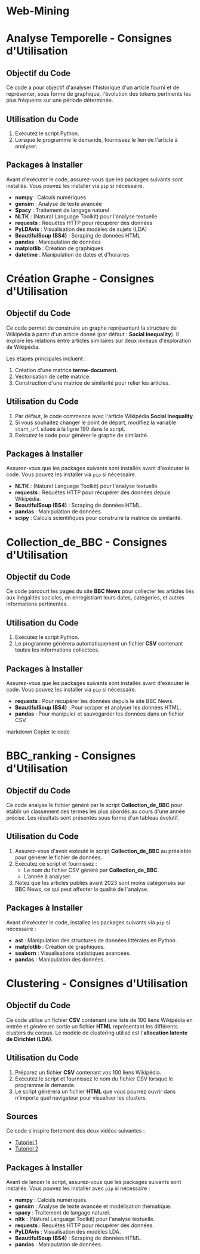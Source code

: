 # Web-Mining
# Analyse Temporelle - Consignes d'Utilisation

## Objectif du Code
Ce code a pour objectif d'analyser l'historique d'un article fourni et de représenter, sous forme de graphique, l'évolution des tokens pertinents les plus fréquents sur une période déterminée.

## Utilisation du Code
1. Exécutez le script Python.
2. Lorsque le programme le demande, fournissez le lien de l'article à analyser.

## Packages à Installer
Avant d'exécuter le code, assurez-vous que les packages suivants sont installés. Vous pouvez les installer via `pip` si nécessaire.

- **numpy** : Calculs numériques
- **gensim** : Analyse de texte avancée
- **Spacy** : Traitement de langage naturel
- **NLTK** : (Natural Language Toolkit) pour l'analyse textuelle
- **requests** : Requêtes HTTP pour récupérer des données
- **PyLDAvis** : Visualisation des modèles de sujets (LDA)
- **BeautifulSoup (BS4)** : Scraping de données HTML
- **pandas** : Manipulation de données
- **matplotlib** : Création de graphiques
- **datetime** : Manipulation de dates et d'horaires



# Création Graphe - Consignes d'Utilisation

## Objectif du Code
Ce code permet de construire un graphe représentant la structure de Wikipédia à partir d'un article donné (par défaut : **Social Inequality**). Il explore les relations entre articles similaires sur deux niveaux d'exploration de Wikipédia. 

Les étapes principales incluent : 
1. Création d'une matrice **terme-document**.
2. Vectorisation de cette matrice.
3. Construction d'une matrice de similarité pour relier les articles.

## Utilisation du Code
1. Par défaut, le code commence avec l'article Wikipédia **Social Inequality**.
2. Si vous souhaitez changer le point de départ, modifiez la variable `start_url` située à la ligne 190 dans le script.
3. Exécutez le code pour générer le graphe de similarité.

## Packages à Installer
Assurez-vous que les packages suivants sont installés avant d'exécuter le code. Vous pouvez les installer via `pip` si nécessaire.

- **NLTK** : (Natural Language Toolkit) pour l'analyse textuelle.
- **requests** : Requêtes HTTP pour récupérer des données depuis Wikipédia.
- **BeautifulSoup (BS4)** : Scraping de données HTML.
- **pandas** : Manipulation de données.
- **scipy** : Calculs scientifiques pour construire la matrice de similarité.


# Collection_de_BBC - Consignes d'Utilisation

## Objectif du Code
Ce code parcourt les pages du site **BBC News** pour collecter les articles liés aux inégalités sociales, en enregistrant leurs dates, catégories, et autres informations pertinentes.

## Utilisation du Code
1. Exécutez le script Python.
2. Le programme générera automatiquement un fichier **CSV** contenant toutes les informations collectées.

## Packages à Installer
Assurez-vous que les packages suivants sont installés avant d'exécuter le code. Vous pouvez les installer via `pip` si nécessaire.

- **requests** : Pour récupérer les données depuis le site BBC News.
- **BeautifulSoup (BS4)** : Pour scraper et analyser les données HTML.
- **pandas** : Pour manipuler et sauvegarder les données dans un fichier CSV.

markdown
Copier le code
# BBC_ranking - Consignes d'Utilisation

## Objectif du Code
Ce code analyse le fichier généré par le script **Collection_de_BBC** pour établir un classement des termes les plus abordés au cours d'une année précise. Les résultats sont présentés sous forme d'un tableau évolutif.

## Utilisation du Code
1. Assurez-vous d'avoir exécuté le script **Collection_de_BBC** au préalable pour générer le fichier de données.
2. Exécutez ce script et fournissez :
   - Le nom du fichier CSV généré par **Collection_de_BBC**.
   - L'année à analyser.
3. Notez que les articles publiés avant 2023 sont moins catégorisés sur BBC News, ce qui peut affecter la qualité de l'analyse.

## Packages à Installer
Avant d'exécuter le code, installez les packages suivants via `pip` si nécessaire :

- **ast** : Manipulation des structures de données littérales en Python.
- **matplotlib** : Création de graphiques.
- **seaborn** : Visualisations statistiques avancées.
- **pandas** : Manipulation des données.

# Clustering - Consignes d'Utilisation

## Objectif du Code
Ce code utilise un fichier **CSV** contenant une liste de 100 liens Wikipédia en entrée et génère en sortie un fichier **HTML** représentant les différents clusters du corpus. Le modèle de clustering utilisé est l'**allocation latente de Dirichlet (LDA)**.

## Utilisation du Code
1. Préparez un fichier **CSV** contenant vos 100 liens Wikipédia.
2. Exécutez le script et fournissez le nom du fichier CSV lorsque le programme le demande.
3. Le script générera un fichier **HTML** que vous pourrez ouvrir dans n'importe quel navigateur pour visualiser les clusters.

## Sources
Ce code s'inspire fortement des deux vidéos suivantes :
- [Tutoriel 1](https://www.youtube.com/watch?v=TKjjlp5_r7o)
- [Tutoriel 2](https://www.youtube.com/watch?v=UEn3xHNBXJU&t=935s)

## Packages à Installer
Avant de lancer le script, assurez-vous que les packages suivants sont installés. Vous pouvez les installer avec `pip` si nécessaire :

- **numpy** : Calculs numériques.
- **gensim** : Analyse de texte avancée et modélisation thématique.
- **spacy** : Traitement de langage naturel.
- **nltk** : (Natural Language Toolkit) pour l'analyse textuelle.
- **requests** : Requêtes HTTP pour récupérer des données.
- **PyLDAvis** : Visualisation des modèles LDA.
- **BeautifulSoup (BS4)** : Scraping de données HTML.
- **pandas** : Manipulation de données.


